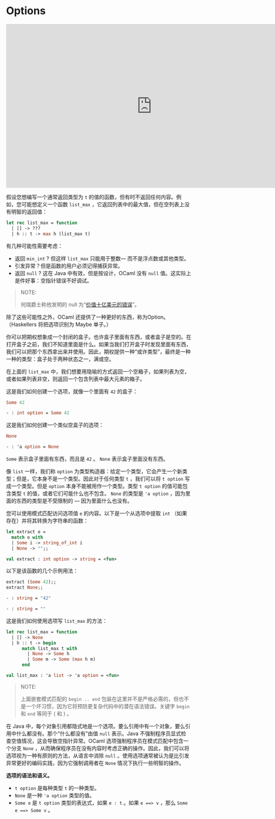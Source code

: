 # Options

<iframe width="791" height="445" src="https://www.youtube.com/embed/lByoIw5wpao" title="Options | OCaml Programming | Chapter 3 Video 20" frameborder="0" allow="accelerometer; autoplay; clipboard-write; encrypted-media; gyroscope; picture-in-picture; web-share" referrerpolicy="strict-origin-when-cross-origin" allowfullscreen></iframe>

假设您想编写一个通常返回类型为 `t` 的值的函数，但有时不返回任何内容。例如，您可能想定义一个函数 `list_max` ，它返回列表中的最大值，但在空列表上没有明智的返回值：

```ocaml
let rec list_max = function
  | [] -> ???
  | h :: t -> max h (list_max t)
```

有几种可能性需要考虑：

- 返回 `min_int` ? 但这样 `list_max` 只能用于整数— 而不是浮点数或其他类型。
- 引发异常？但是函数的用户必须记得捕获异常。
- 返回 `null` ? 这在 Java 中有效，但是按设计，OCaml 没有 `null` 值。这实际上是件好事：空指针错误不好调试。


> NOTE:
>
> 何瑞爵士称他发明的 null 为“[价值十亿美元的错误](https://www.infoq.com/presentations/Null-References-The-Billion-Dollar-Mistake-Tony-Hoare/)”。

除了这些可能性之外，OCaml 还提供了一种更好的东西，称为Option。（Haskellers 将把选项识别为 Maybe 单子。）

你可以把期权想象成一个封闭的盒子。也许盒子里面有东西，或者盒子是空的。在打开盒子之前，我们不知道里面是什么。如果当我们打开盒子时发现里面有东西，我们可以把那个东西拿出来并使用。因此，期权提供一种“或许类型”，最终是一种一种的类型：盒子处于两种状态之一，满或空。

在上面的 `list_max` 中，我们想要用隐喻的方式返回一个空箱子，如果列表为空，或者如果列表非空，则返回一个包含列表中最大元素的箱子。

这是我们如何创建一个选项，就像一个里面有 `42` 的盒子：

```ocaml
Some 42
```

```ocaml
- : int option = Some 42
```

这是我们如何创建一个类似空盒子的选项：

```ocaml
None
```

```ocaml
- : 'a option = None
```

`Some` 表示盒子里面有东西，而且是 `42` 。 `None` 表示盒子里面没有东西。

像 `list` 一样，我们称 `option` 为类型构造器：给定一个类型，它会产生一个新类型；但是，它本身不是一个类型。因此对于任何类型 `t` ，我们可以将 `t option` 写成一个类型。但是 `option` 本身不能被用作一个类型。类型 `t option` 的值可能包含类型 `t` 的值，或者它们可能什么也不包含。 `None` 的类型是 `'a option` ，因为里面的东西的类型是不受限制的 — 因为里面什么也没有。

您可以使用模式匹配访问选项值 `e` 的内容。以下是一个从选项中提取 `int` （如果存在）并将其转换为字符串的函数：

```ocaml
let extract o =
  match o with
  | Some i -> string_of_int i
  | None -> "";;
```

```ocaml
val extract : int option -> string = <fun>
```

以下是该函数的几个示例用法：

```ocaml
extract (Some 42);;
extract None;;
```

```ocaml
- : string = "42"
```

```ocaml
- : string = ""
```

这是我们如何使用选项写 `list_max` 的方法：

```ocaml
let rec list_max = function
  | [] -> None
  | h :: t -> begin
      match list_max t with
        | None -> Some h
        | Some m -> Some (max h m)
      end
```

```ocaml
val list_max : 'a list -> 'a option = <fun>
```

> NOTE:
>
> 上面嵌套模式匹配的 `begin .. end` 包装在这里并不是严格必需的，但也不是一个坏习惯，因为它将预防更复杂代码中的潜在语法错误。关键字 `begin` 和 `end` 等同于 ( 和 ) 。

在 Java 中，每个对象引用都隐式地是一个选项。要么引用中有一个对象，要么引用中什么都没有。那个“什么都没有”由值 `null` 表示。Java 不强制程序员显式检查空值情况，这会导致空指针异常。OCaml 选项强制程序员在模式匹配中包含一个分支 `None` ，从而确保程序员在没有内容时考虑正确的操作。因此，我们可以将选项视为一种有原则的方法，从语言中消除 `null` 。使用选项通常被认为是比引发异常更好的编码实践，因为它强制调用者在 `None` 情况下执行一些明智的操作。

**选项的语法和语义。**

- `t option` 是每种类型 `t` 的一种类型。
- `None` 是一种 `'a option` 类型的值。
- `Some e` 是 `t option` 类型的表达式，如果 `e : t` 。如果 `e ==> v` ，那么 `Some e ==> Some v` 。
